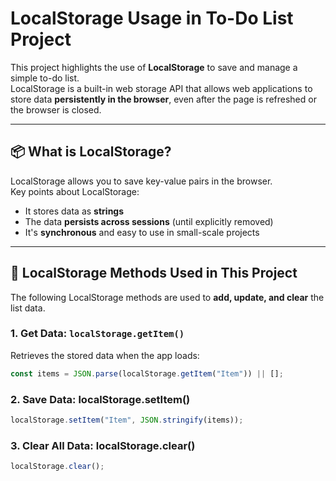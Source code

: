 # LocalStorage Usage in To-Do List Project

This project highlights the use of **LocalStorage** to save and manage a simple to-do list.  
LocalStorage is a built-in web storage API that allows web applications to store data **persistently in the browser**, even after the page is refreshed or the browser is closed.

---

## 📦 What is LocalStorage?

LocalStorage allows you to save key-value pairs in the browser.  
Key points about LocalStorage:
- It stores data as **strings**
- The data **persists across sessions** (until explicitly removed)
- It's **synchronous** and easy to use in small-scale projects

---

## 🔑 LocalStorage Methods Used in This Project

The following LocalStorage methods are used to **add, update, and clear** the list data.

### 1. Get Data: `localStorage.getItem()`

Retrieves the stored data when the app loads:
```js
const items = JSON.parse(localStorage.getItem("Item")) || [];
```

### 2. Save Data: localStorage.setItem()

```js
localStorage.setItem("Item", JSON.stringify(items));

```

### 3. Clear All Data: localStorage.clear()
```js
localStorage.clear();

```

